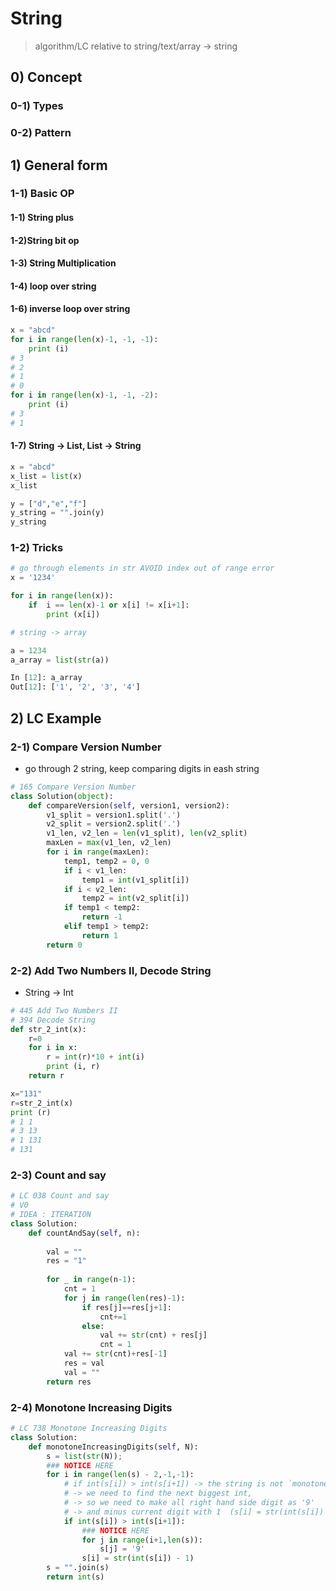 # String 

> algorithm/LC relative to string/text/array -> string

## 0) Concept  

### 0-1) Types

### 0-2) Pattern

## 1) General form

### 1-1) Basic OP
#### 1-1) String plus
#### 1-2)String bit op
#### 1-3) String Multiplication
#### 1-4) loop over string
#### 1-6) inverse loop over string
```python
x = "abcd"
for i in range(len(x)-1, -1, -1):
    print (i)
# 3
# 2
# 1
# 0
for i in range(len(x)-1, -1, -2):
    print (i)
# 3
# 1
```

#### 1-7) String -> List, List -> String
```python
x = "abcd"
x_list = list(x)
x_list

y = ["d","e","f"]
y_string = "".join(y)
y_string
```

### 1-2) Tricks
```python
# go through elements in str AVOID index out of range error
x = '1234'

for i in range(len(x)):
    if  i == len(x)-1 or x[i] != x[i+1]:
        print (x[i])
```

```python
# string -> array

a = 1234
a_array = list(str(a))

In [12]: a_array
Out[12]: ['1', '2', '3', '4']
```

## 2) LC Example

### 2-1) Compare Version Number
- go through 2 string, keep comparing digits in eash string
```python
# 165 Compare Version Number
class Solution(object):
    def compareVersion(self, version1, version2):
        v1_split = version1.split('.')
        v2_split = version2.split('.')
        v1_len, v2_len = len(v1_split), len(v2_split)
        maxLen = max(v1_len, v2_len)
        for i in range(maxLen):
            temp1, temp2 = 0, 0
            if i < v1_len:
                temp1 = int(v1_split[i])
            if i < v2_len:
                temp2 = int(v2_split[i])
            if temp1 < temp2:
                return -1
            elif temp1 > temp2:
                return 1
        return 0
```

### 2-2) Add Two Numbers II,  Decode String
- String -> Int
```python
# 445 Add Two Numbers II
# 394 Decode String
def str_2_int(x):
    r=0
    for i in x:
        r = int(r)*10 + int(i)
        print (i, r)
    return r

x="131"
r=str_2_int(x)
print (r)
# 1 1
# 3 13
# 1 131
# 131
```

### 2-3) Count and say
```python
# LC 038 Count and say
# V0
# IDEA : ITERATION
class Solution:
    def countAndSay(self, n):
        
        val = ""
        res = "1"
        
        for _ in range(n-1):
            cnt = 1
            for j in range(len(res)-1):
                if res[j]==res[j+1]:
                    cnt+=1
                else:
                    val += str(cnt) + res[j]
                    cnt = 1
            val += str(cnt)+res[-1]
            res = val
            val = ""
        return res
```

### 2-4) Monotone Increasing Digits
```python
# LC 738 Monotone Increasing Digits
class Solution:
    def monotoneIncreasingDigits(self, N):
        s = list(str(N));
        ### NOTICE HERE 
        for i in range(len(s) - 2,-1,-1):
            # if int(s[i]) > int(s[i+1]) -> the string is not `monotone increase`
            # -> we need to find the next biggest int, 
            # -> so we need to make all right hand side digit as '9'
            # -> and minus current digit with 1  (s[i] = str(int(s[i]) - 1))
            if int(s[i]) > int(s[i+1]):
                ### NOTICE HERE 
                for j in range(i+1,len(s)):
                    s[j] = '9'
                s[i] = str(int(s[i]) - 1)
        s = "".join(s)        
        return int(s) 
```